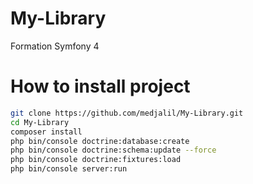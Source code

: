 # My-Library
Formation Symfony 4
# How to install project
```sh
git clone https://github.com/medjalil/My-Library.git
cd My-Library
composer install
php bin/console doctrine:database:create
php bin/console doctrine:schema:update --force
php bin/console doctrine:fixtures:load 
php bin/console server:run
```
